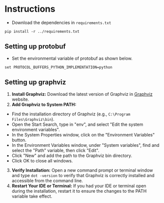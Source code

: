 # Instructions
- Download the dependencies in `requirements.txt`
```
pip install -r ../requirements.txt
```
## Setting up protobuf
- Set the environmental variable of protobuf as shown below.
```
set PROTOCOL_BUFFERS_PYTHON_IMPLEMENTATION=python
```
## Setting up graphviz
1. **Install Graphviz:** Download the latest version of Graphviz in [Graphviz](https://graphviz.gitlab.io/download/) website.
2. **Add Graphviz to System PATH:**
  - Find the installation directory of Graphviz (e.g., `C:\Program Files\Graphviz\bin`).
  - Open the Start Search, type in "env", and select "Edit the system environment variables".
  - In the System Properties window, click on the "Environment Variables" button.
  - In the Environment Variables window, under "System variables", find and select the "Path" variable, then click "Edit".
  - Click "New" and add the path to the Graphviz bin directory.
  - Click OK to close all windows.
3. **Verify Installation:** Open a new command prompt or terminal window and type `dot -version` to verify that Graphviz is correctly installed and accessible from the command line.
4. **Restart Your IDE or Terminal:** If you had your IDE or terminal open during the installation, restart it to ensure the changes to the PATH variable take effect.
